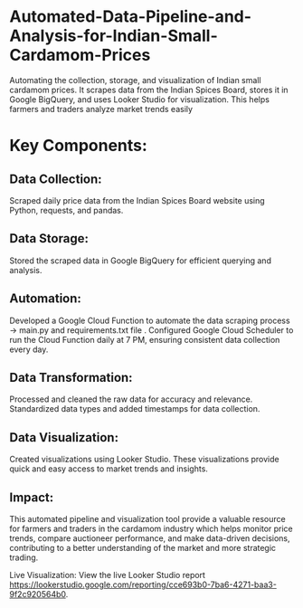 # Automated-Data-Pipeline-and-Analysis-for-Indian-Small-Cardamom-Prices
Automating the collection, storage, and visualization of Indian small cardamom prices. It scrapes data from the Indian Spices Board, stores it in Google BigQuery, and uses Looker Studio for visualization. This helps farmers and traders analyze market trends easily

# Key Components:
## Data Collection:

Scraped daily price data from the Indian Spices Board website using Python, requests, and pandas.
## Data Storage:

Stored the scraped data in Google BigQuery for efficient querying and analysis.
## Automation:

Developed a Google Cloud Function to automate the data scraping process -> main.py and requirements.txt file .
Configured Google Cloud Scheduler to run the Cloud Function daily at 7 PM, ensuring consistent data collection every day.
## Data Transformation:

Processed and cleaned the raw data for accuracy and relevance.
Standardized data types and added timestamps for data collection.
## Data Visualization:

Created visualizations using Looker Studio.
These visualizations provide quick and easy access to market trends and insights.

## Impact:
This automated pipeline and visualization tool provide a valuable resource for farmers and traders in the cardamom industry which helps monitor price trends, compare auctioneer performance, and make data-driven decisions, contributing to a better understanding of the market and more strategic trading.

Live Visualization:
View the live Looker Studio report https://lookerstudio.google.com/reporting/cce693b0-7ba6-4271-baa3-9f2c920564b0.

